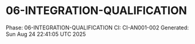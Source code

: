 # 06-INTEGRATION-QUALIFICATION
Phase: 06-INTEGRATION-QUALIFICATION
CI: CI-AN001-002
Generated: Sun Aug 24 22:41:05 UTC 2025
